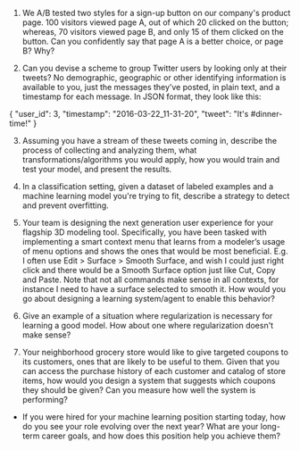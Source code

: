 1. We A/B tested two styles for a sign-up button on our company's product page. 100 visitors viewed page A, out of which 20 clicked on the button; whereas, 70 visitors viewed page B, and only 15 of them clicked on the button. Can you confidently say that page A is a better choice, or page B? Why?


2.  Can you devise a scheme to group Twitter users by looking only at their tweets? No demographic, geographic or other identifying information is available to you, just the messages they’ve posted, in plain text, and a timestamp for each message.
In JSON format, they look like this:

{
"user_id": 3,
"timestamp": "2016-03-22_11-31-20",
"tweet": "It's #dinner-time!"
}





3. Assuming you have a stream of these tweets coming in, describe the process of collecting and analyzing them, what transformations/algorithms you would apply, how you would train and test your model, and present the results.

4. In a classification setting, given a dataset of labeled examples and a machine learning model you're trying to fit, describe a strategy to detect and prevent overfitting.

5. Your team is designing the next generation user experience for your flagship 3D modeling tool. Specifically, you have been tasked with implementing a smart context menu that learns from a modeler’s usage of menu options and shows the ones that would be most beneficial. E.g. I often use Edit > Surface > Smooth Surface, and wish I could just right click and there would be a Smooth Surface option just like Cut, Copy and Paste. Note that not all commands make sense in all contexts, for instance I need to have a surface selected to smooth it. How would you go about designing a learning system/agent to enable this behavior?
6. Give an example of a situation where regularization is necessary for learning a good model. How about one where regularization doesn't make sense?
7. Your neighborhood grocery store would like to give targeted coupons to its customers, ones that are likely to be useful to them. Given that you can access the purchase history of each customer and catalog of store items, how would you design a system that suggests which coupons they should be given? Can you measure how well the system is performing?
- If you were hired for your machine learning position starting today, how do you see your role evolving over the next year? What are your long-term career goals, and how does this position help you achieve them?